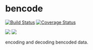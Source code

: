 bencode
=======

[![Build Status](https://travis-ci.org/Weborrent/bencode.svg?branch=master)](https://travis-ci.org/Weborrent/bencode)
[![Coverage Status](https://img.shields.io/coveralls/Weborrent/bencode.svg)](https://coveralls.io/r/Weborrent/bencode)

<a href="https://david-dm.org/Weborrent/bencode#info=dependencies&view=table"><img src="https://david-dm.org/Weborrent/bencode.png"></a>
<a href="https://david-dm.org/Weborrent/bencode#info=devDependencies&view=table"><img src="https://david-dm.org/Weborrent/bencode/dev-status.svg"/></a>
<br/>

encoding and decoding bencoded data.
